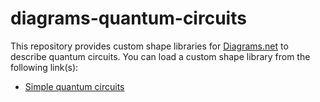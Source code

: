 # diagrams-quantum-circuits
This repository provides custom shape libraries for [Diagrams.net](https://www.drawio.com) to describe quantum circuits.
You can load a custom shape library from the following link(s):

- [Simple quantum circuits](https://app.diagrams.net/?splash=0&clibs=Uhttps%3A%2F%2Fgithub.com%2Fyusekiya%2Fdiagrams-quantum-circuits%2Fraw%2Fmain%2Flib%2Fsimple-quantum-circuit.xml)

